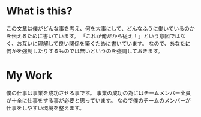 # What is this?

この文章は僕がどんな事を考え、何を大事にして、どんなふうに働いているのかを伝えるために書いています。
「これが俺だから従え！」という意図ではなく、お互いに理解して良い関係を築くために書いています。
なので、あなたに何かを強制したりするものでは無いというのを強調しておきます。

# My Work

僕の仕事は事業を成功させる事です。
事業の成功の為にはチームメンバー全員が十全に仕事をする事が必要と思っています。
なので僕のチームのメンバーが仕事をしやすい環境を整えます。

